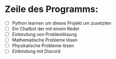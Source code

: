 # Zeile des Programms:

- [ ] Python learnen um dieses Projekt um zusetzten
- [ ] Ein Chatbot der mit einem Redet
- [ ] Einbindung von Problemlösung
- [ ] Mathematische Probleme lösen
- [ ] Physikalische Probleme lösen
- [ ] Einbindung mit Discord
